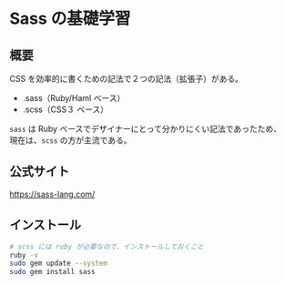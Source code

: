 # Sass の基礎学習

## 概要  
CSS を効率的に書くための記法で２つの記法（拡張子）がある。 
* .sass（Ruby/Haml ベース）
* .scss（CSS３ ベース）

`sass` は Ruby ベースでデザイナーにとって分かりにくい記法であったため、  
現在は、`scss` の方が主流である。

## 公式サイト  
https://sass-lang.com/  

## インストール
```bash
# scss には ruby が必要なので、インストールしておくこと
ruby -v
sudo gem update --system
sudo gem install sass
```

